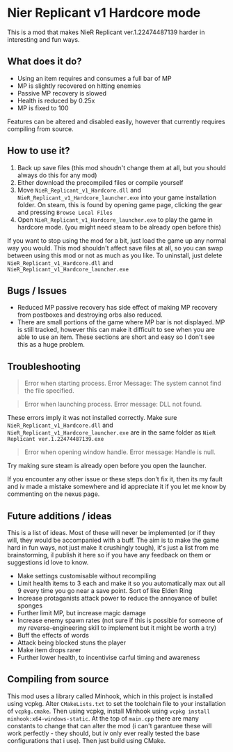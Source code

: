 # Nier Replicant v1 Hardcore mode

This is a mod that makes NieR Replicant ver.1.22474487139 harder in interesting and fun ways.

## What does it do?

- Using an item requires and consumes a full bar of MP
- MP is slightly recovered on hitting enemies
- Passive MP recovery is slowed
- Health is reduced by 0.25x
- MP is fixed to 100

Features can be altered and disabled easily, however that currently requires compiling from source.

## How to use it?

1. Back up save files (this mod shoudn't change them at all, but you should always do this for any mod)
2. Either download the precompiled files or compile yourself
3. Move `NieR_Replicant_v1_Hardcore.dll` and `NieR_Replicant_v1_Hardcore_launcher.exe` into your game installation folder. On steam, this is found by opening game page, clicking the gear and pressing `Browse Local Files`
4. Open `NieR_Replicant_v1_Hardcore_launcher.exe` to play the game in hardcore mode. (you might need steam to be already open before this)

If you want to stop using the mod for a bit, just load the game up any normal way you would. This mod shouldn't affect save files at all, so you can swap between using this mod or not as much as you like. To uninstall, just delete `NieR_Replicant_v1_Hardcore.dll` and `NieR_Replicant_v1_Hardcore_launcher.exe`

## Bugs / Issues

- Reduced MP passive recovery has side effect of making MP recovery from postboxes and destroying orbs also reduced.
- There are small portions of the game where MP bar is not displayed. MP is still tracked, however this can make it difficult to see when you are able to use an item. These sections are short and easy so I don't see this as a huge problem.


## Troubleshooting

> Error when starting process. Error Message: The system cannot find the file specified.

> Error when launching process. Error message: DLL not found.

These errors imply it was not installed correctly. Make sure `NieR_Replicant_v1_Hardcore.dll` and `NieR_Replicant_v1_Hardcore_launcher.exe` are in the same folder as `NieR Replicant ver.1.22474487139.exe`

> Error when opening window handle. Error message: Handle is null.

Try making sure steam is already open before you open the launcher.

If you encounter any other issue or these steps don't fix it, then its my fault and iv made a mistake somewhere and id appreciate it if you let me know by commenting on the nexus page.

## Future additions / ideas

This is a list of ideas. Most of these will never be implemented (or if they will, they would be accompanied with a buff. The aim is to make the game hard in fun ways, not just make it crushingly tough), it's just a list from me brainstorming, il publish it here so if you have any feedback on them or suggestions id love to know.

- Make settings customisable without recompiling
- Limit health items to 3 each and make it so you automatically max out all 9 every time you go near a save point. Sort of like Elden Ring
- Increase protaganists attack power to reduce the annoyance of bullet sponges
- Further limit MP, but increase magic damage
- Increase enemy spawn rates (not sure if this is possible for someone of my reverse-engineering skill to implement but it might be worth a try)
- Buff the effects of words
- Attack being blocked stuns the player
- Make item drops rarer
- Further lower health, to incentivise carful timing and awareness


## Compiling from source

This mod uses a library called Minhook, which in this project is installed using vcpkg. Alter `CMakeLists.txt` to set the toolchain file to your installation of `vcpkg.cmake`. Then using vcpkg, install Minhook using `vcpkg install minhook:x64-windows-static`. At the top of `main.cpp` there are many constants to change that can alter the mod (i can't garantuee these will work perfectly - they should, but iv only ever really tested the base configurations that i use). Then just build using CMake.
